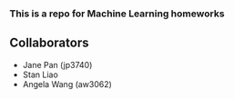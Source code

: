 ### This is a repo for Machine Learning homeworks

## Collaborators
* Jane Pan (jp3740)
* Stan Liao
* Angela Wang (aw3062)
